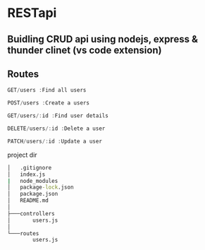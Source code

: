 # RESTapi

## Buidling CRUD api using nodejs, express & thunder clinet (vs code extension)

## Routes

```js
GET/users :Find all users

POST/users :Create a users

GET/users/:id :Find user details

DELETE/users/:id :Delete a user

PATCH/users/:id :Update a user
```

project dir

```cmd
│   .gitignore
│   index.js
|   node_modules
│   package-lock.json
│   package.json
│   README.md
│
├───controllers
│       users.js
│
└───routes
        users.js
```